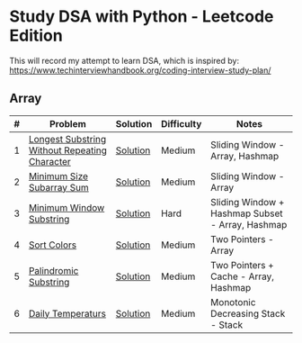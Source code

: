 # Study DSA with Python - Leetcode Edition

This will record my attempt to learn DSA, which is inspired by: https://www.techinterviewhandbook.org/coding-interview-study-plan/

## Array
| # | Problem | Solution | Difficulty | Notes | 
|---| --- | --- | --- | --- |
| 1 | [Longest Substring Without Repeating Character](https://leetcode.com/problems/longest-substring-without-repeating-characters/) | [Solution](https://github.com/stevanusandrianta/leetcode/blob/main/python/longest-substring-without-repeating-characters.py) | Medium | Sliding Window - Array, Hashmap|
| 2 | [Minimum Size Subarray Sum](https://leetcode.com/problems/minimum-size-subarray-sum/) | [Solution](https://github.com/stevanusandrianta/leetcode/blob/main/python/minimum-size-subarray-sum.py) | Medium | Sliding Window - Array |
| 3 | [Minimum Window Substring](https://leetcode.com/problems/minimum-window-substring/) | [Solution](https://github.com/stevanusandrianta/leetcode/blob/main/python/minimum-window-substring.py) | Hard | Sliding Window + Hashmap Subset - Array, Hashmap |
| 4 | [Sort Colors](https://leetcode.com/problems/sort-colors/) | [Solution](https://github.com/stevanusandrianta/leetcode/blob/main/python/sort-colors.py) | Medium | Two Pointers - Array |
| 5 | [Palindromic Substring](https://leetcode.com/problems/palindromic-substrings/) | [Solution](https://github.com/stevanusandrianta/leetcode/blob/main/python/palindromic-substring.py) | Medium | Two Pointers + Cache - Array, Hashmap |
| 6 | [Daily Temperaturs](https://leetcode.com/problems/daily-temperatures/) | [Solution](https://github.com/stevanusandrianta/leetcode/blob/main/python/daily-temperatures.py) | Medium | Monotonic Decreasing Stack - Stack |